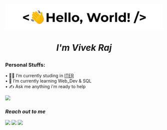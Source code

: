 <div><img src="https://github.com/Raviruler/Raviruler/blob/main/assets/hello.gif"/></div>
<h1 align="center"> 

  **_I'm Vivek Raj_**   

 </h1>
  
<h3><b>Personal Stuffs:</b></h3>

• 👨‍🎓 I’m currently studing in [ITER](https://www.soa.ac.in/iter) <br> 
• 🌱 I’m currently learning Web_Dev & SQL <br>
• ✍ Ask me anything i'm ready to help

![](https://komarev.com/ghpvc/?username=vivekrobo&color=blue)
<div>
 
 
</div>
<div>
 
### *Reach out to me*
<p>
<a href="https://www.linkedin.com/in/vivek-raj-41828a203/"><img src="https://blog-assets.hootsuite.com/wp-content/uploads/2018/09/In-2C-54px-R.png" width="px" height="30px"></a>
<a href="https://github.com/vivekrobo"><img src="https://cdn.icon-icons.com/icons2/2351/PNG/512/logo_github_icon_143196.png" width="px" height="30px"></a>
<a href="https://www.instagram.com/vivek_css/"><img src="https://upload.wikimedia.org/wikipedia/commons/thumb/a/a5/Instagram_icon.png/1024px-Instagram_icon.png" width="px" height="30px"></a>
 
 </p>
 </div>
